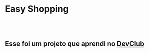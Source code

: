 <h1>Easy Shopping</h1>
<br>
<br>
<h2>Esse foi um projeto que aprendi no <a href="https://rodolfomori.com.br/devclub">DevClub</a><h2/>
<br>
<br>
<img scr="https://github.com/AnaCNunes/Easy-shopping/blob/main/assets/desktop.png?raw=true"/>
